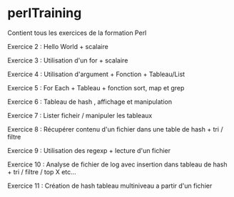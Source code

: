 perlTraining
============

Contient tous les exercices de la formation Perl

Exercice 2 : Hello World + scalaire

Exercice 3 : Utilisation d'un for + scalaire

Exercice 4 : Utilisation d'argument + Fonction + Tableau/List

Exercice 5 : For Each + Tableau + fonction sort, map et grep

Exercice 6 : Tableau de hash , affichage et manipulation

Exercice 7 : Lister ficheir / manipuler les tableaux

Exercice 8 : Récupérer contenu d'un fichier dans une table de hash + tri / filtre

Exercice 9 : Utilisation des regexp + lecture d'un fichier

Exercice 10 : Analyse de fichier de log avec insertion dans tableau de hash + tri / filtre / top X etc...

Exercice 11 : Création de hash tableau multiniveau a partir d'un fichier
